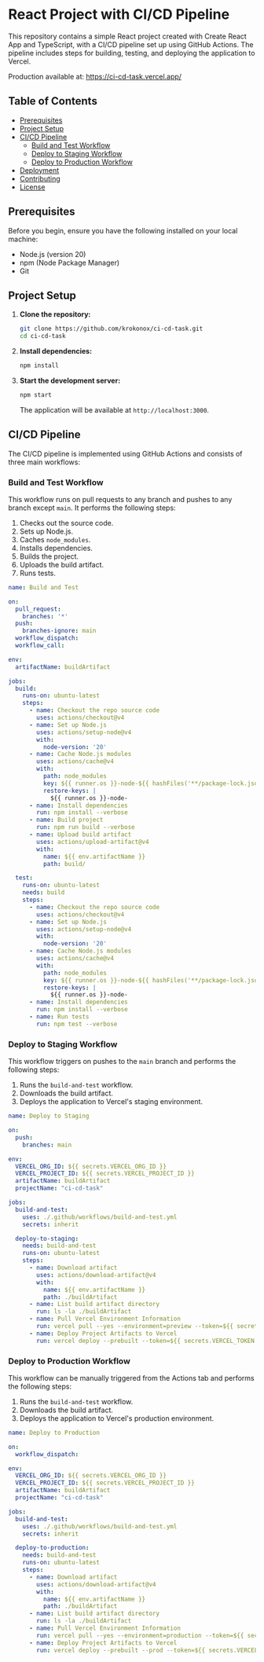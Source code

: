 # React Project with CI/CD Pipeline

This repository contains a simple React project created with Create React App and TypeScript, with a CI/CD pipeline set up using GitHub Actions. The pipeline includes steps for building, testing, and deploying the application to Vercel.

Production available at: https://ci-cd-task.vercel.app/

## Table of Contents
- [Prerequisites](#prerequisites)
- [Project Setup](#project-setup)
- [CI/CD Pipeline](#cicd-pipeline)
  - [Build and Test Workflow](#build-and-test-workflow)
  - [Deploy to Staging Workflow](#deploy-to-staging-workflow)
  - [Deploy to Production Workflow](#deploy-to-production-workflow)
- [Deployment](#deployment)
- [Contributing](#contributing)
- [License](#license)

## Prerequisites

Before you begin, ensure you have the following installed on your local machine:
- Node.js (version 20)
- npm (Node Package Manager)
- Git

## Project Setup

1. **Clone the repository:**
   ```bash
   git clone https://github.com/krokonox/ci-cd-task.git
   cd ci-cd-task
   ```

2. **Install dependencies:**
   ```bash
   npm install
   ```

3. **Start the development server:**
   ```bash
   npm start
   ```

   The application will be available at `http://localhost:3000`.

## CI/CD Pipeline

The CI/CD pipeline is implemented using GitHub Actions and consists of three main workflows:

### Build and Test Workflow

This workflow runs on pull requests to any branch and pushes to any branch except `main`. It performs the following steps:
1. Checks out the source code.
2. Sets up Node.js.
3. Caches `node_modules`.
4. Installs dependencies.
5. Builds the project.
6. Uploads the build artifact.
7. Runs tests.

```yaml
name: Build and Test

on:
  pull_request:
    branches: '*'
  push:
    branches-ignore: main
  workflow_dispatch:
  workflow_call:

env:
  artifactName: buildArtifact

jobs:
  build:
    runs-on: ubuntu-latest
    steps:
      - name: Checkout the repo source code
        uses: actions/checkout@v4
      - name: Set up Node.js
        uses: actions/setup-node@v4
        with:
          node-version: '20'
      - name: Cache Node.js modules
        uses: actions/cache@v4
        with:
          path: node_modules
          key: ${{ runner.os }}-node-${{ hashFiles('**/package-lock.json') }}
          restore-keys: |
            ${{ runner.os }}-node-
      - name: Install dependencies
        run: npm install --verbose
      - name: Build project
        run: npm run build --verbose
      - name: Upload build artifact
        uses: actions/upload-artifact@v4
        with:
          name: ${{ env.artifactName }}
          path: build/

  test:
    runs-on: ubuntu-latest
    needs: build
    steps:
      - name: Checkout the repo source code
        uses: actions/checkout@v4
      - name: Set up Node.js
        uses: actions/setup-node@v4
        with:
          node-version: '20'
      - name: Cache Node.js modules
        uses: actions/cache@v4
        with:
          path: node_modules
          key: ${{ runner.os }}-node-${{ hashFiles('**/package-lock.json') }}
          restore-keys: |
            ${{ runner.os }}-node-
      - name: Install dependencies
        run: npm install --verbose
      - name: Run tests
        run: npm test --verbose
```

### Deploy to Staging Workflow

This workflow triggers on pushes to the `main` branch and performs the following steps:
1. Runs the `build-and-test` workflow.
2. Downloads the build artifact.
3. Deploys the application to Vercel's staging environment.

```yaml
name: Deploy to Staging

on:
  push:
    branches: main

env:
  VERCEL_ORG_ID: ${{ secrets.VERCEL_ORG_ID }}
  VERCEL_PROJECT_ID: ${{ secrets.VERCEL_PROJECT_ID }}
  artifactName: buildArtifact
  projectName: "ci-cd-task"

jobs:
  build-and-test:
    uses: ./.github/workflows/build-and-test.yml
    secrets: inherit

  deploy-to-staging:
    needs: build-and-test
    runs-on: ubuntu-latest
    steps:
      - name: Download artifact
        uses: actions/download-artifact@v4
        with:
          name: ${{ env.artifactName }}
          path: ./buildArtifact
      - name: List build artifact directory
        run: ls -la ./buildArtifact
      - name: Pull Vercel Environment Information
        run: vercel pull --yes --environment=preview --token=${{ secrets.VERCEL_TOKEN }}
      - name: Deploy Project Artifacts to Vercel
        run: vercel deploy --prebuilt --token=${{ secrets.VERCEL_TOKEN }}
```

### Deploy to Production Workflow

This workflow can be manually triggered from the Actions tab and performs the following steps:
1. Runs the `build-and-test` workflow.
2. Downloads the build artifact.
3. Deploys the application to Vercel's production environment.

```yaml
name: Deploy to Production

on:
  workflow_dispatch:

env:
  VERCEL_ORG_ID: ${{ secrets.VERCEL_ORG_ID }}
  VERCEL_PROJECT_ID: ${{ secrets.VERCEL_PROJECT_ID }}
  artifactName: buildArtifact
  projectName: "ci-cd-task"

jobs:
  build-and-test:
    uses: ./.github/workflows/build-and-test.yml
    secrets: inherit

  deploy-to-production:
    needs: build-and-test
    runs-on: ubuntu-latest
    steps:
      - name: Download artifact
        uses: actions/download-artifact@v4
        with:
          name: ${{ env.artifactName }}
          path: ./buildArtifact
      - name: List build artifact directory
        run: ls -la ./buildArtifact
      - name: Pull Vercel Environment Information
        run: vercel pull --yes --environment=production --token=${{ secrets.VERCEL_TOKEN }}
      - name: Deploy Project Artifacts to Vercel
        run: vercel deploy --prebuilt --prod --token=${{ secrets.VERCEL_TOKEN }}
```
